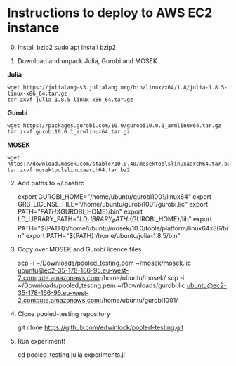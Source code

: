 # Instructions to deploy to AWS EC2 instance

0. Install bzip2
    sudo apt install bzip2

1. Download and unpack Julia, Gurobi and MOSEK

**Julia**

    wget https://julialang-s3.julialang.org/bin/linux/x64/1.8/julia-1.8.5-linux-x86_64.tar.gz
    tar zxvf julia-1.8.5-linux-x86_64.tar.gz

**Gurobi**

    wget https://packages.gurobi.com/10.0/gurobi10.0.1_armlinux64.tar.gz
    tar zxvf gurobi10.0.1_armlinux64.tar.gz

**MOSEK**

    wget https://download.mosek.com/stable/10.0.40/mosektoolslinuxaarch64.tar.bz2
    tar zxvf mosektoolslinuxaarch64.tar.bz2

2. Add paths to ~/.bashrc

    export GUROBI_HOME="/home/ubuntu/gurobi1001/linux64"
    export GRB_LICENSE_FILE="/home/ubuntu/gurobi1001/gurobi.lic"
    export PATH="${PATH}:${GUROBI_HOME}/bin"
    export LD_LIBRARY_PATH="${LD_LIBRARY_PATH}:${GUROBI_HOME}/lib"
    export PATH="${PATH}:/home/ubuntu/mosek/10.0/tools/platform/linux64x86/bin"
    export PATH="${PATH}:/home/ubuntu/julia-1.8.5/bin"

3. Copy over MOSEK and Gurobi licence files

    scp -i ~/Downloads/pooled_testing.pem ~/mosek/mosek.lic ubuntu@ec2-35-178-166-95.eu-west-2.compute.amazonaws.com:/home/ubuntu/mosek/
    scp -i ~/Downloads/pooled_testing.pem ~/Downloads/gurobi.lic ubuntu@ec2-35-178-166-95.eu-west-2.compute.amazonaws.com:/home/ubuntu/gurobi1001/

5. Clone pooled-testing repository

    git clone https://github.com/edwinlock/pooled-testing.git

6. Run experiment!

    cd pooled-testing
    julia experiments.jl